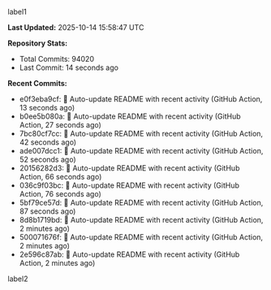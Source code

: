 
label1 
<!-- ACTIVITY_START -->
**Last Updated:** 2025-10-14 15:58:47 UTC

**Repository Stats:**
- Total Commits: 94020
- Last Commit: 14 seconds ago

**Recent Commits:**
- e0f3eba9cf: 🤖 Auto-update README with recent activity (GitHub Action, 13 seconds ago)
- b0ee5b080a: 🤖 Auto-update README with recent activity (GitHub Action, 27 seconds ago)
- 7bc80cf7cc: 🤖 Auto-update README with recent activity (GitHub Action, 42 seconds ago)
- ade007dcc1: 🤖 Auto-update README with recent activity (GitHub Action, 52 seconds ago)
- 20156282d3: 🤖 Auto-update README with recent activity (GitHub Action, 66 seconds ago)
- 036c9f03bc: 🤖 Auto-update README with recent activity (GitHub Action, 76 seconds ago)
- 5bf79ce57d: 🤖 Auto-update README with recent activity (GitHub Action, 87 seconds ago)
- 8d8b1719bd: 🤖 Auto-update README with recent activity (GitHub Action, 2 minutes ago)
- 500071676f: 🤖 Auto-update README with recent activity (GitHub Action, 2 minutes ago)
- 2e596c87ab: 🤖 Auto-update README with recent activity (GitHub Action, 2 minutes ago)
<!-- ACTIVITY_END -->

label2

